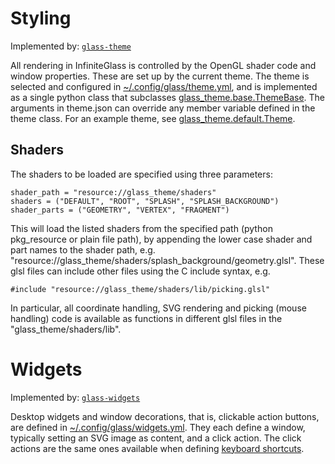 # Styling

Implemented by: [`glass-theme`](../glass-theme)

All rendering in InfiniteGlass is controlled by the OpenGL shader code
and window properties. These are set up by the current theme. The
theme is selected and configured in
[~/.config/glass/theme.yml](../glass-config-init/glass_config_init/theme.yml),
and is implemented as a single python class that subclasses
[glass_theme.base.ThemeBase](../glass-theme/glass_theme/base.py). The
arguments in theme.json can override any member variable defined in
the theme class. For an example theme, see
[glass_theme.default.Theme](../glass-theme/glass_theme/default.py).

## Shaders

The shaders to be loaded are specified using three parameters:

    shader_path = "resource://glass_theme/shaders"
    shaders = ("DEFAULT", "ROOT", "SPLASH", "SPLASH_BACKGROUND")
    shader_parts = ("GEOMETRY", "VERTEX", "FRAGMENT")

This will load the listed shaders from the specified path (python
pkg_resource or plain file path), by appending the lower case shader
and part names to the shader path, e.g.
"resource://glass_theme/shaders/splash_background/geometry.glsl".
These glsl files can include other files using the C include syntax,
e.g.

    #include "resource://glass_theme/shaders/lib/picking.glsl"

In particular, all coordinate handling, SVG rendering and picking
(mouse handling) code is available as functions in different glsl
files in the "glass_theme/shaders/lib".

# Widgets

Implemented by: [`glass-widgets`](../glass-widgets)

Desktop widgets and window decorations, that is, clickable action buttons, are defined in [~/.config/glass/widgets.yml](../glass-config-init/glass_config_init/widgets.yml). They each define a window, typically setting an SVG image as content, and a click action.
The click actions are the same ones available when defining [keyboard shortcuts](KEYMAP.md).
